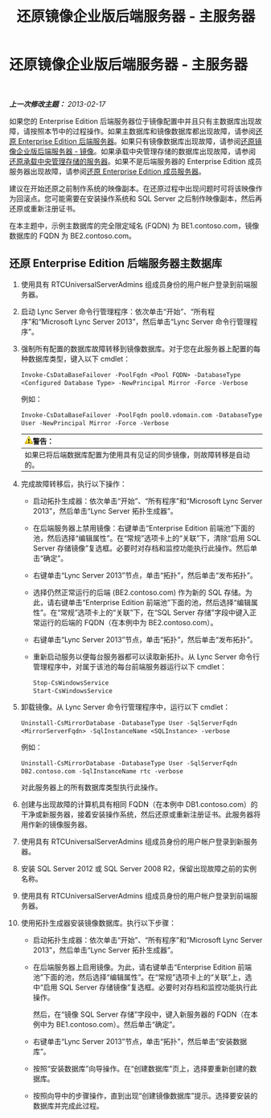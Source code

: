 ﻿---
title: 还原镜像企业版后端服务器 - 主服务器
TOCTitle: 还原镜像企业版后端服务器 - 主服务器
ms:assetid: bc555b46-70c5-4eee-ae91-e195df238293
ms:mtpsurl: https://technet.microsoft.com/zh-cn/library/JJ945648(v=OCS.15)
ms:contentKeyID: 52061127
ms.date: 05/19/2016
mtps_version: v=OCS.15
ms.translationtype: HT
---

# 还原镜像企业版后端服务器 - 主服务器

 

_**上一次修改主题：** 2013-02-17_

如果您的 Enterprise Edition 后端服务器位于镜像配置中并且只有主数据库出现故障，请按照本节中的过程操作。如果主数据库和镜像数据库都出现故障，请参阅[还原 Enterprise Edition 后端服务器](lync-server-2013-restoring-an-enterprise-edition-back-end-server.md)。如果只有镜像数据库出现故障，请参阅[还原镜像企业版后端服务器 - 镜像](lync-server-2013-restoring-a-mirrored-enterprise-edition-back-end-server-mirror.md)。如果承载中央管理存储的数据库出现故障，请参阅[还原承载中央管理存储的服务器](lync-server-2013-restoring-the-server-hosting-the-central-management-store.md)。如果不是后端服务器的 Enterprise Edition 成员服务器出现故障，请参阅[还原 Enterprise Edition 成员服务器](lync-server-2013-restoring-an-enterprise-edition-member-server.md)。

建议在开始还原之前制作系统的映像副本。在还原过程中出现问题时可将该映像作为回滚点。您可能需要在安装操作系统和 SQL Server 之后制作映像副本，然后再还原或重新注册证书。

在本主题中，示例主数据库的完全限定域名 (FQDN) 为 BE1.contoso.com，镜像数据库的 FQDN 为 BE2.contoso.com。

## 还原 Enterprise Edition 后端服务器主数据库

1.  使用具有 RTCUniversalServerAdmins 组成员身份的用户帐户登录到前端服务器。

2.  启动 Lync Server 命令行管理程序：依次单击“开始”、“所有程序”和“Microsoft Lync Server 2013”，然后单击“Lync Server 命令行管理程序”。

3.  强制所有配置的数据库故障转移到镜像数据库。对于您在此服务器上配置的每种数据库类型，键入以下 cmdlet：
    
        Invoke-CsDataBaseFailover -PoolFqdn <Pool FQDN> -DatabaseType <Configured Database Type> -NewPrincipal Mirror -Force -Verbose
    
    例如：
    
        Invoke-CsDataBaseFailover -PoolFqdn pool0.vdomain.com -DatabaseType User -NewPrincipal Mirror -Force -Verbose
    
    <table>
    <thead>
    <tr class="header">
    <th><img src="images/JJ656815.warning(OCS.15).gif" title="warning" alt="warning" />警告：</th>
    </tr>
    </thead>
    <tbody>
    <tr class="odd">
    <td>如果已将后端数据库配置为使用具有见证的同步镜像，则故障转移是自动的。</td>
    </tr>
    </tbody>
    </table>


4.  完成故障转移后，执行以下操作：
    
      - 启动拓扑生成器：依次单击“开始”、“所有程序”和“Microsoft Lync Server 2013”，然后单击“Lync Server 拓扑生成器”。
    
      - 在后端服务器上禁用镜像：右键单击“Enterprise Edition 前端池”下面的池，然后选择“编辑属性”。在“常规”选项卡上的“关联”下，清除“启用 SQL Server 存储镜像”复选框。必要时对存档和监控功能执行此操作。然后单击“确定”。
    
      - 右键单击“Lync Server 2013”节点，单击“拓扑”，然后单击“发布拓扑”。
    
      - 选择仍然正常运行的后端 (BE2.contoso.com) 作为新的 SQL 存储。为此，请右键单击“Enterprise Edition 前端池”下面的池，然后选择“编辑属性”。在“常规”选项卡上的“关联”下，在“SQL Server 存储”字段中键入正常运行的后端的 FQDN（在本例中为 BE2.contoso.com）。
    
      - 右键单击“Lync Server 2013”节点，单击“拓扑”，然后单击“发布拓扑”。
    
      - 重新启动服务以便每台服务器都可以读取新拓扑。从 Lync Server 命令行管理程序中，对属于该池的每台前端服务器运行以下 cmdlet：
        
            Stop-CsWindowsService
            Start-CsWindowsService

5.  卸载镜像。从 Lync Server 命令行管理程序中，运行以下 cmdlet：
    
        Uninstall-CsMirrorDatabase -DatabaseType User -SqlServerFqdn <MirrorServerFqdn> -SqlInstanceName <SQLInstance> -verbose
    
    例如：
    
        Uninstall-CsMirrorDatabase -DatabaseType User -SqlServerFqdn DB2.contoso.com -SqlInstanceName rtc -verbose
    
    对此服务器上的所有数据库类型执行此操作。

6.  创建与出现故障的计算机具有相同 FQDN（在本例中 DB1.contoso.com）的干净或新服务器，接着安装操作系统，然后还原或重新注册证书。此服务器将用作新的镜像服务器。

7.  使用具有 RTCUniversalServerAdmins 组成员身份的用户帐户登录到新服务器。

8.  安装 SQL Server 2012 或 SQL Server 2008 R2，保留出现故障之前的实例名称。

9.  使用具有 RTCUniversalServerAdmins 组成员身份的用户帐户登录到前端服务器。

10. 使用拓扑生成器安装镜像数据库。执行以下步骤：
    
      - 启动拓扑生成器：依次单击“开始”、“所有程序”和“Microsoft Lync Server 2013”，然后单击“Lync Server 拓扑生成器”。
    
      - 在后端服务器上启用镜像。为此，请右键单击“Enterprise Edition 前端池”下面的池，然后选择“编辑属性”。在“常规”选项卡上的“关联”上，选中“启用 SQL Server 存储镜像”复选框。必要时对存档和监控功能执行此操作。
        
        然后，在“镜像 SQL Server 存储”字段中，键入新服务器的 FQDN（在本例中为 BE1.contoso.com）。然后单击“确定”。
    
      - 右键单击“Lync Server 2013”节点，单击“拓扑”，然后单击“安装数据库”。
    
      - 按照“安装数据库”向导操作。在“创建数据库”页上，选择要重新创建的数据库。
    
      - 按照向导中的步骤操作，直到出现“创建镜像数据库”提示。选择要安装的数据库并完成此过程。

